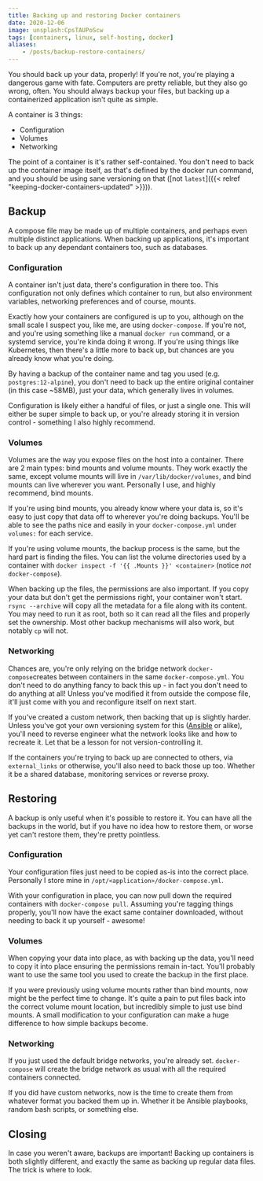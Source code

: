 ```yaml
---
title: Backing up and restoring Docker containers
date: 2020-12-06
image: unsplash:CpsTAUPoScw
tags: [containers, linux, self-hosting, docker]
aliases:
    - /posts/backup-restore-containers/
---
```


You should back up your data, properly! If you're not, you're playing a dangerous game with fate. Computers are pretty reliable, but they also go wrong, often. You should always backup your files, but backing up a containerized application isn't quite as simple.

A container is 3 things:

- Configuration
- Volumes
- Networking

The point of a container is it's rather self-contained. You don't need to back up the container image itself, as that's defined by the docker run command, and you should be using sane versioning on that ([not `latest`]({{< relref "keeping-docker-containers-updated" >}})).

## Backup

A compose file may be made up of multiple containers, and perhaps even multiple distinct applications. When backing up applications, it's important to back up any dependant containers too, such as databases.

### Configuration

A container isn't just data, there's configuration in there too. This configuration not only defines which container to run, but also environment variables, networking preferences and of course, mounts.

Exactly how your containers are configured is up to you, although on the small scale I suspect you, like me, are using `docker-compose`. If you're not, and you're using something like a manual `docker run` command, or a systemd service, you're kinda doing it wrong. If you're using things like Kubernetes, then there's a little more to back up, but chances are you already know what you're doing.

By having a backup of the container name and tag you used (e.g. `postgres:12-alpine`), you don't need to back up the entire original container (in this case ~58MB), just your data, which generally lives in volumes.

Configuration is likely either a handful of files, or just a single one. This will either be super simple to back up, or you're already storing it in version control - something I also highly recommend.

### Volumes

Volumes are the way you expose files on the host into a container. There are 2 main types: bind mounts and volume mounts. They work exactly the same, except volume mounts will live in `/var/lib/docker/volumes`, and bind mounts can live wherever you want. Personally I use, and highly recommend, bind mounts.

If you're using bind mounts, you already know where your data is, so it's easy to just copy that data off to wherever you're doing backups. You'll be able to see the paths nice and easily in your `docker-compose.yml` under `volumes:` for each service.

If you're using volume mounts, the backup process is the same, but the hard part is finding the files. You can list the volume directories used by a container with `docker inspect -f '{{ .Mounts }}' <container>` (notice *not* `docker-compose`).

When backing up the files, the permissions are also important. If you copy your data but don't get the permissions right, your container won't start. `rsync --archive` will copy all the metadata for a file along with its content. You may need to run it as root, both so it can read all the files and properly set the ownership. Most other backup mechanisms will also work, but notably `cp` will not.

### Networking

Chances are, you're only relying on the bridge network `docker-compose`creates between containers in the same `docker-compose.yml`. You don't need to do anything fancy to back this up - in fact you don't need to do anything at all! Unless you've modified it from outside the compose file, it'll just come with you and reconfigure itself on next start.

If you've created a custom network, then backing that up is slightly harder. Unless you've got your own versioning system for this ([Ansible](https://docs.ansible.com/ansible/latest/collections/community/general/docker_network_module.html) or alike), you'll need to reverse engineer what the network looks like and how to recreate it. Let that be a lesson for not version-controlling it.

If the containers you're trying to back up are connected to others, via `external_links` or otherwise, you'll also need to back those up too. Whether it be a shared database, monitoring services or reverse proxy.

## Restoring

A backup is only useful when it's possible to restore it. You can have all the backups in the world, but if you have no idea how to restore them, or worse yet can't restore them, they're pretty pointless.

### Configuration

Your configuration files just need to be copied as-is into the correct place. Personally I store mine in `/opt/<application>/docker-compose.yml`.

With your configuration in place, you can now pull down the required containers with `docker-compose pull`. Assuming you're tagging things properly, you'll now have the exact same container downloaded, without needing to back it up yourself - awesome!

### Volumes

When copying your data into place, as with backing up the data, you'll need to copy it into place ensuring the permissions remain in-tact. You'll probably want to use the same tool you used to create the backup in the first place.

If you were previously using volume mounts rather than bind mounts, now might be the perfect time to change. It's quite a pain to put files back into the correct volume mount location, but incredibly simple to just use bind mounts. A small modification to your configuration can make a huge difference to how simple backups become.

### Networking

If you just used the default bridge networks, you're already set. `docker-compose` will create the bridge network as usual with all the required containers connected.

If you did have custom networks, now is the time to create them from whatever format you backed them up in. Whether it be Ansible playbooks, random bash scripts, or something else.

## Closing

In case you weren't aware, backups are important! Backing up containers is both slightly different, and exactly the same as backing up regular data files. The trick is where to look.
